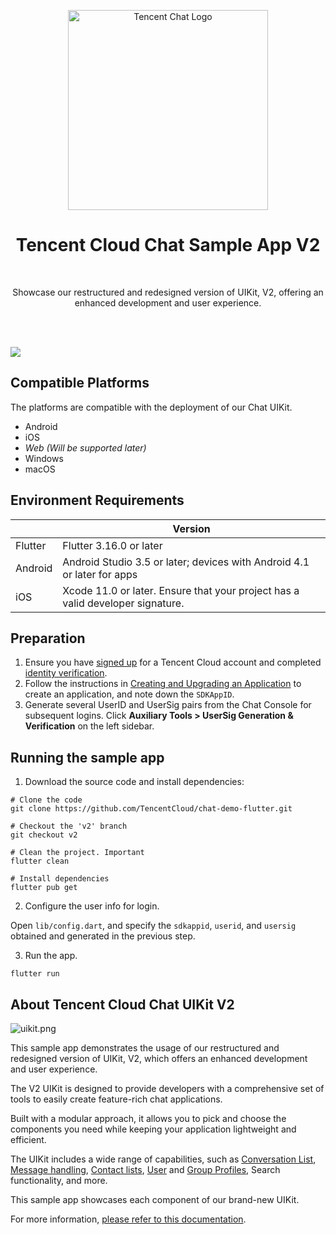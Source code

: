 <p align="center">
  <a href="https://www.tencentcloud.com/products/im?from=pub">
    <img src="https://qcloudimg.tencent-cloud.cn/raw/429a2f58678a1f5b150c6ae04aa0b569.png" width="320px" alt="Tencent Chat Logo" />
  </a>
</p>

<h1 align="center">Tencent Cloud Chat Sample App V2</h1>

<br>

<p align="center">
  Showcase our restructured and redesigned version of UIKit, V2, offering an enhanced development and user experience.
</p>

<br>

<br>

![](https://qcloudimg.tencent-cloud.cn/raw/193ec650f17da6bb33edf5df5d978091.png)

## Compatible Platforms

The platforms are compatible with the deployment of our Chat UIKit.

- Android
- iOS
- _Web (Will be supported later)_
- Windows
- macOS

## Environment Requirements

|   | Version                                                                        |
|---------|--------------------------------------------------------------------------------|
| Flutter | Flutter 3.16.0 or later                                                        |
| Android | Android Studio 3.5 or later; devices with Android 4.1 or later for apps        |
| iOS | Xcode 11.0 or later. Ensure that your project has a valid developer signature. |

## Preparation

1. Ensure you have [signed up](https://intl.cloud.tencent.com/document/product/378/17985) for a Tencent Cloud account and completed [identity verification](https://intl.cloud.tencent.com/document/product/378/3629).
2. Follow the instructions in [Creating and Upgrading an Application](https://intl.cloud.tencent.com/document/product/1047/34577) to create an application, and note down the `SDKAppID`.
3. Generate several UserID and UserSig pairs from the Chat Console for subsequent logins. Click **Auxiliary Tools > UserSig Generation & Verification** on the left sidebar.

## Running the sample app

1. Download the source code and install dependencies:

```shell
# Clone the code
git clone https://github.com/TencentCloud/chat-demo-flutter.git

# Checkout the 'v2' branch
git checkout v2

# Clean the project. Important
flutter clean

# Install dependencies
flutter pub get
```

2. Configure the user info for login.

Open `lib/config.dart`, and specify the `sdkappid`, `userid`, and `usersig` obtained and generated in the previous step.

3. Run the app.

```shell
flutter run
```

## About Tencent Cloud Chat UIKit V2

![uikit.png](https://comm.qq.com/im/static-files/uikit.jpg)

This sample app demonstrates the usage of our restructured and redesigned version of UIKit, V2, which offers an enhanced development and user experience.

The V2 UIKit is designed to provide developers with a comprehensive set of tools to easily create feature-rich chat applications.

Built with a modular approach, it allows you to pick and choose the components you need while keeping your application lightweight and efficient.

The UIKit includes a wide range of capabilities, such as [Conversation List](https://pub.dev/packages/tencent_cloud_chat_conversation), [Message handling](https://pub.dev/packages/tencent_cloud_chat_message),
[Contact lists](https://pub.dev/packages/tencent_cloud_chat_contact), [User](https://pub.dev/packages/tencent_cloud_chat_user_profile) and [Group Profiles](https://pub.dev/packages/tencent_cloud_chat_group_profile), Search functionality, and more.

This sample app showcases each component of our brand-new UIKit.

For more information, [please refer to this documentation](https://www.tencentcloud.com/document/product/1047/58585).
